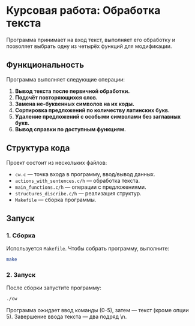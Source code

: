 # Курсовая работа: Обработка текста
Программа принимает на вход текст, выполняет его обработку и позволяет выбрать одну из четырёх функций для модификации.  

## Функциональность  

Программа выполняет следующие операции:  
1. **Вывод текста после первичной обработки.**  
2. **Подсчёт повторяющихся слов.**  
3. **Замена не-буквенных символов на их коды.**  
4. **Сортировка предложений по количеству латинских букв.**  
5. **Удаление предложений с особыми символами без заглавных букв.**  
6. **Вывод справки по доступным функциям.**  

## Структура кода  

Проект состоит из нескольких файлов:  
- `cw.c` — точка входа в программу, ввод/вывод данных.  
- `actions_with_sentences.c/h` — обработка текста.  
- `main_functions.c/h` — операции с предложениями.  
- `structures_discribe.c/h` — реализация структур.  
- `Makefile` — сборка программы.  

## Запуск  

### **1. Сборка**  
Используется `Makefile`. Чтобы собрать программу, выполните:  
```sh
make
```

### **2. Запуск**  
После сборки запустите программу:
```sh
./cw
```
Программа ожидает ввод команды (0-5), затем — текст (кроме опции 5). Завершение ввода текста — два подряд \n.

